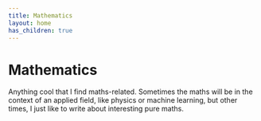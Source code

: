 ```yaml
---
title: Mathematics
layout: home
has_children: true
---
```


# Mathematics

Anything cool that I find maths-related. Sometimes the maths will be in the context of an applied field, like physics or machine learning, but other times, I just like to write about interesting pure maths.